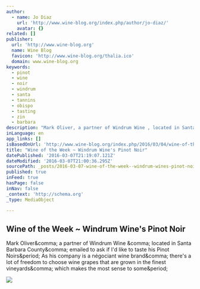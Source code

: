 ```yaml
---
author:
  - name: Jo Diaz
    url: 'http://www.wine-blog.org/index.php/author/jo-diaz/'
    avatar: {}
related: []
publisher:
  url: 'http://www.wine-blog.org'
  name: Wine Blog
  favicon: 'http://www.wine-blog.org/thalia.ico'
  domain: www.wine-blog.org
keywords:
  - pinot
  - wine
  - noir
  - windrum
  - santa
  - tannins
  - obispo
  - tasting
  - zin
  - barbara
description: "Mark Oliver, a partner of Windrum Wine , located in Santa Barbara County, emailed to ask if I'd like to taste his Pinot Noirs. As his company is a négociant wine brand, there's a lot of freedom to choose wine grapes that are grown in the finest vineyards, which makes the most sense to some."
inLanguage: en
app_links: []
isBasedOnUrl: 'http://www.wine-blog.org/index.php/2016/03/04/wine-of-the-week-windrum-wine/'
title: "Wine of the Week ~ Windrum Wine's Pinot Noir"
datePublished: '2016-03-07T21:19:07.121Z'
dateModified: '2016-03-07T21:00:36.295Z'
sourcePath: _posts/2016-03-07-wine-of-the-week--windrum-wines-pinot-noir.md
published: true
inFeed: true
hasPage: false
inNav: false
_context: 'http://schema.org'
_type: MediaObject

---
```

<article style=""><h1>Wine of the Week ~ Windrum Wine's Pinot Noir</h1><p>Mark Oliver&amp;comma; a partner of Windrum Wine &amp;comma; located in Santa Barbara County&amp;comma; emailed to ask if I'd like to taste his Pinot Noirs&amp;period; As his company is a négociant wine brand&amp;comma; there's a lot of freedom to choose wine grapes that are grown in the finest vineyards&amp;comma; which makes the most sense to some&amp;period;</p><img src="http://www.wine-blog.org/images/Dollarphotoclub_29636957.2.jpg" /></article>